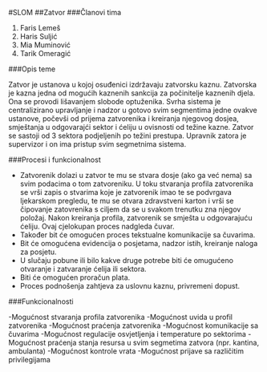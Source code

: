 #SLOM
##Zatvor
###Članovi tima
1. Faris Lemeš
2. Haris Suljić
3. Mia Muminović
4. Tarik Omeragić

###Opis teme

Zatvor je ustanova u kojoj osuđenici izdržavaju zatvorsku kaznu. Zatvorska je kazna jedna od mogućih kaznenih sankcija za počinitelje kaznenih djela. Ona se provodi lišavanjem slobode optuženika. Svrha sistema je centralizirano upravljanje i nadzor u gotovo svim segmentima jedne ovakve ustanove, počevši od prijema zatvorenika i kreiranja njegovog dosjea, smještanja u odgovarajći sektor i ćeliju u ovisnosti od težine kazne. Zatvor se sastoji od 3 sektora podjeljenih po težini prestupa. Upravnik zatora je supervizor i on ima pristup svim segmetnima sistema.

###Procesi i funkcionalnost

- Zatvorenik dolazi u zatvor te mu se stvara dosje (ako ga već nema) sa svim podacima o tom zatvoreniku. U toku stvaranja profila zatvorenika se vrši zapis o stvarima koje je zatvorenik imao te se podvrgava ljekarskom pregledu, te mu se otvara zdravstveni karton i vrši se čipovanje zatovrenika s ciljem da se u svakom trenutku zna njegov položaj. Nakon kreiranja profila, zatvorenik se smješta u odgovarajuću ćeliju. Ovaj cjelokupan proces nadgleda čuvar.
- Također bit će omogućen proces tekstualne komunikacije sa čuvarima.
- Bit će omogućena evidencija o posjetama, nadzor istih, kreiranje naloga za posjetu.
- U slučaju pobune ili bilo kakve druge potrebe biti će omugućeno otvaranje i zatvaranje ćelija ili sektora.
- Biti će omogućen proračun plata. 
- Proces podnošenja zahtjeva za uslovnu kaznu, privremeni dopust.

###Funkcionalnosti

-Mogućnost stvaranja profila zatvorenika
-Mogućnost uvida u profil zatvorenika
-Mogućnost praćenja zatvorenika
-Mogućnost komunikacije sa čuvarima
-Mogućnost regulacije osvjetljenja i temperature po sektorima
-Mogućnost praćenja stanja resursa u svim segmetima zatvora (npr. kantina, ambulanta)
-Mogućnost kontrole vrata
-Mogućnost prijave sa različitim privilegijama






